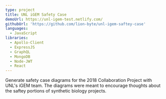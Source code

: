 ```yaml
---
type: project
title: UNL iGEM Safety Case
demoUrl: https://unl-igem-test.netlify.com/
githubUrl: 'https://github.com/lion-byte/unl-igem-saftey-case'
languages:
  - JavaScript
libraries:
  - Apollo-Client
  - ExpressJS
  - GraphQL
  - MongoDB
  - Node-JWT
  - React
---
```


Generate safety case diagrams for the 2018 Collaboration Project with UNL's iGEM team. The diagrams were meant to encourage thoughts about the saftey portions of synthetic biology projects.
